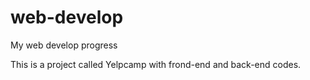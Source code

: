 # web-develop
My web develop progress


This is a project called Yelpcamp with frond-end and back-end codes.
